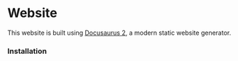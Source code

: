 # Website

This website is built using [Docusaurus 2](https://docusaurus.io/), a modern static website generator.

### Installation
